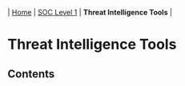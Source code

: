 | [Home](../README.md) | [SOC Level 1](../SOClevel1.md) | **Threat Intelligence Tools** |

# Threat Intelligence Tools

## Contents
